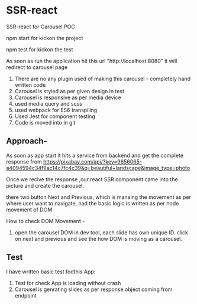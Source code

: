 # SSR-react
SSR-react for Carousel POC 

npm start for kickon the project

npm test for kickon the test

As soon as run the application hit this url "http://localhost:8080" it will redirect to carousel page

1) There are no any plugin used of making this carousel - completely hand written code
2) Carousel is styled as per given design in test
3) Carousel is responsive as per media device 
4) used media query and scss
5) used webpack for ES6 transpiling
6) Used Jest for component testing
7) Code is moved into in git

Approach-
------------

As soon as app start it hits a service from backend and get the complete response from https://pixabay.com/api/?key=9656065-a4094594c34f9ac14c7fc4c39&q=beautiful+landscape&image_type=photo

Once we recive the response ,our react SSR component came into the picture and create the carousel.

there two button Next and Previous, which is manaing the movement as per where user want to navigate, nad the basic logic is written as per node movement of DOM.

How to check DOM Movement - 

1) open the carousel DOM in dev tool, each slide has own unique ID. click on next and previous and see the how DOM is moving as a carousel.

Test
--------
I have written basic test fodthis App:

1) Test for check App is loading without crash
2) Carousel is genrating slides as per response object coming from endpoint 